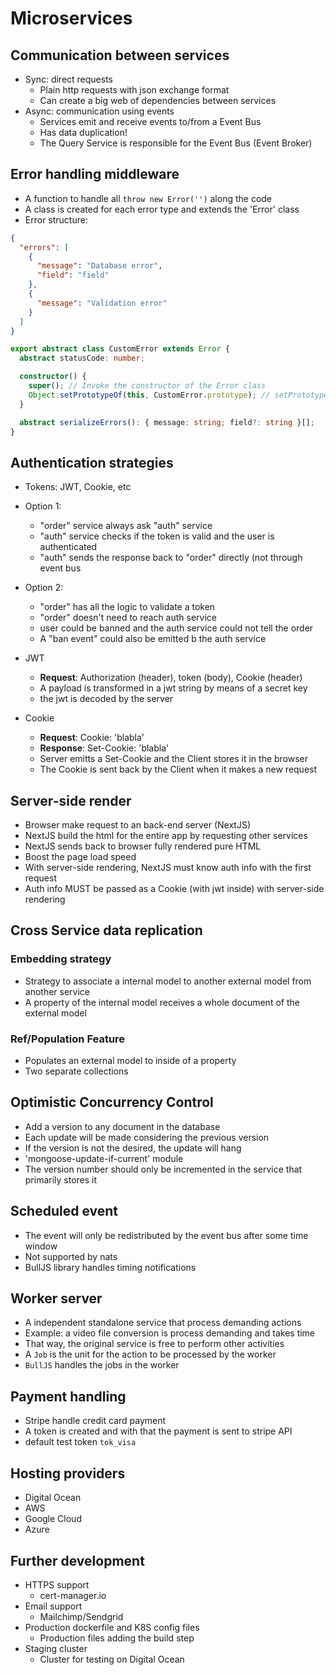# Microservices

## Communication between services

- Sync: direct requests
  - Plain http requests with json exchange format
  - Can create a big web of dependencies between services
- Async: communication using events
  - Services emit and receive events to/from a Event Bus
  - Has data duplication!
  - The Query Service is responsible for the Event Bus (Event Broker)

## Error handling middleware

- A function to handle all `throw new Error('')` along the code
- A class is created for each error type and extends the 'Error' class
- Error structure:

```json
{
  "errors": [
    {
      "message": "Database error",
      "field": "field"
    },
    {
      "message": "Validation error"
    }
  ]
}
```

```typescript
export abstract class CustomError extends Error {
  abstract statusCode: number;

  constructor() {
    super(); // Invoke the constructor of the Error class
    Object.setPrototypeOf(this, CustomError.prototype); // setPrototypeOf must be called when extending a built in class
  }

  abstract serializeErrors(): { message: string; field?: string }[];
}
```

## Authentication strategies

- Tokens: JWT, Cookie, etc

- Option 1:

  - "order" service always ask "auth" service
  - "auth" service checks if the token is valid and the user is authenticated
  - "auth" sends the response back to "order" directly (not through event bus

- Option 2:

  - "order" has all the logic to validate a token
  - "order" doesn't need to reach auth service
  - user could be banned and the auth service could not tell the order
  - A "ban event" could also be emitted b the auth service

- JWT

  - **Request**: Authorization (header), token (body), Cookie (header)
  - A payload is transformed in a jwt string by means of a secret key
  - the jwt is decoded by the server

- Cookie
  - **Request**: Cookie: 'blabla'
  - **Response**: Set-Cookie: 'blabla'
  - Server emitts a Set-Cookie and the Client stores it in the browser
  - The Cookie is sent back by the Client when it makes a new request

## Server-side render

- Browser make request to an back-end server (NextJS)
- NextJS build the html for the entire app by requesting other services
- NextJS sends back to browser fully rendered pure HTML
- Boost the page load speed
- With server-side rendering, NextJS must know auth info with the first request
- Auth info MUST be passed as a Cookie (with jwt inside) with server-side rendering

## Cross Service data replication

### Embedding strategy

- Strategy to associate a internal model to another external model from another service
- A property of the internal model receives a whole document of the external model

### Ref/Population Feature

- Populates an external model to inside of a property
- Two separate collections

## Optimistic Concurrency Control

- Add a version to any document in the database
- Each update will be made considering the previous version
- If the version is not the desired, the update will hang
- 'mongoose-update-if-current' module
- The version number should only be incremented in the service that primarily stores it

## Scheduled event

- The event will only be redistributed by the event bus after some time window
- Not supported by nats
- BullJS library handles timing notifications

## Worker server

- A independent standalone service that process demanding actions
- Example: a video file conversion is process demanding and takes time
- That way, the original service is free to perform other activities
- A `Job` is the unit for the action to be processed by the worker
- `BullJS` handles the jobs in the worker

## Payment handling

- Stripe handle credit card payment
- A token is created and with that the payment is sent to stripe API
- default test token `tok_visa`

## Hosting providers

- Digital Ocean
- AWS
- Google Cloud
- Azure

## Further development

- HTTPS support
  - cert-manager.io
- Email support
  - Mailchimp/Sendgrid
- Production dockerfile and K8S config files
  - Production files adding the build step
- Staging cluster
  - Cluster for testing on Digital Ocean
